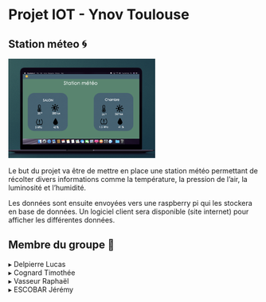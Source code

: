 # Projet IOT - Ynov Toulouse

## Station méteo 🌀

<img src="git.png" style="height:200px;">

Le but du projet va être de mettre en place une station météo permettant de récolter divers  informations comme la température, la pression de l’air, la luminosité et l’humidité.

Les données sont ensuite envoyées vers une raspberry pi qui les stockera en base de données. Un logiciel client sera disponible (site internet) pour afficher les différentes données.


## Membre du groupe 👤
▸ Delpierre Lucas <br>
▸ Cognard Timothée <br>
▸ Vasseur Raphaël <br>
▸ ESCOBAR Jérémy <br>

